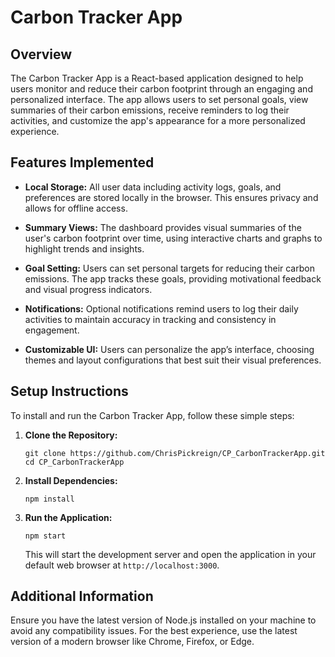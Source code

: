 # Carbon Tracker App

## Overview

The Carbon Tracker App is a React-based application designed to help users monitor and reduce their carbon footprint through an engaging and personalized interface. The app allows users to set personal goals, view summaries of their carbon emissions, receive reminders to log their activities, and customize the app's appearance for a more personalized experience.

## Features Implemented

- **Local Storage:** All user data including activity logs, goals, and preferences are stored locally in the browser. This ensures privacy and allows for offline access.

- **Summary Views:** The dashboard provides visual summaries of the user's carbon footprint over time, using interactive charts and graphs to highlight trends and insights.

- **Goal Setting:** Users can set personal targets for reducing their carbon emissions. The app tracks these goals, providing motivational feedback and visual progress indicators.

- **Notifications:** Optional notifications remind users to log their daily activities to maintain accuracy in tracking and consistency in engagement.

- **Customizable UI:** Users can personalize the app’s interface, choosing themes and layout configurations that best suit their visual preferences.

## Setup Instructions

To install and run the Carbon Tracker App, follow these simple steps:

1. **Clone the Repository:**
   ```
   git clone https://github.com/ChrisPickreign/CP_CarbonTrackerApp.git
   cd CP_CarbonTrackerApp
   ```

2. **Install Dependencies:**
   ```
   npm install
   ```

3. **Run the Application:**
   ```
   npm start
   ```
   This will start the development server and open the application in your default web browser at `http://localhost:3000`.

## Additional Information

Ensure you have the latest version of Node.js installed on your machine to avoid any compatibility issues. For the best experience, use the latest version of a modern browser like Chrome, Firefox, or Edge.